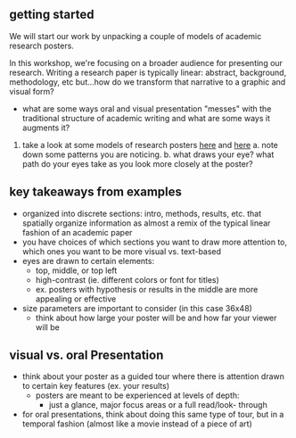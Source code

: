 ## getting started
We will start our work by unpacking a couple of models of academic research posters. 

In this workshop, we're focusing on a broader audience for presenting our research. Writing a research paper is typically linear: abstract, background, methodology, etc but...how do we transform that narrative to a graphic and visual form?
* what are some ways oral and visual presentation "messes" with the traditional structure of academic writing and what are some ways it augments it?

1. take a look at some models of research posters [here](https://urc.ucdavis.edu/photo-galleries/uc-davis-academic-posters) and [here](https://www.matse.psu.edu/2021-undergraduate-research-poster-competition)
    a. note down some patterns you are noticing.
    b. what draws your eye? what path do your eyes take as you look more closely at the poster?

## key takeaways from examples

* organized into discrete sections: intro, methods, results, etc. that spatially organize information as almost a remix of the typical linear fashion of an academic paper
* you have choices of which sections you want to draw more attention to, which ones you want to be more visual vs. text-based
* eyes are drawn to certain elements:
    * top, middle, or top left
    * high-contrast (ie. different colors or font for titles)
    * ex. posters with hypothesis or results in the middle are more appealing or effective
* size parameters are important to consider (in this case 36x48)
    * think about how large your poster will be and how far your viewer will be

## visual vs. oral Presentation
* think about your poster as a guided tour where there is attention drawn to certain key features (ex. your results)
    * posters are meant to be experienced at levels of depth:
        * just a glance, major focus areas or a full read/look- through
* for oral presentations, think about doing this same type of tour, but in a temporal fashion (almost like a movie instead of a piece of art)